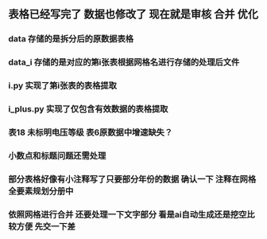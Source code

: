 ## 表格已经写完了 数据也修改了  现在就是审核 合并 优化
### data 存储的是拆分后的原数据表格
### data_i 存储的是对应的第i张表根据网格名进行存储的处理后文件
### i.py 实现了第i张表的表格提取
### i_plus.py 实现了仅包含有效数据的表格提取

### 表18 未标明电压等级  表6原数据中增速缺失？
### 小数点和标题问题还需处理
### 部分表格好像有小注释写了只要部分年份的数据 确认一下  注释在网格全要素规划分册中
### 依照网格进行合并  还要处理一下文字部分  看是ai自动生成还是挖空比较方便 先交一下差
